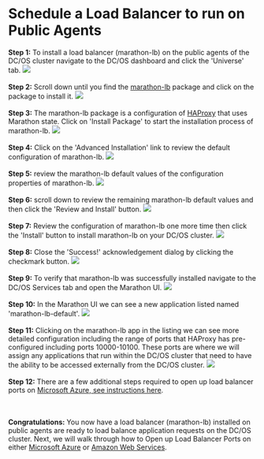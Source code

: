# Schedule a Load Balancer to run on Public Agents

<b>Step 1:</b> To install a load balancer (marathon-lb) on the public agents of the DC/OS cluster navigate to the DC/OS dashboard and click the 'Universe' tab.
<img src="../images/05-marathon-lb-setup/marathon-lb-01.png"/><br>
<br><b>Step 2:</b> Scroll down until you find the <a href="https://github.com/mesosphere/marathon-lb">marathon-lb</a> package and click on the package to install it.
<img src="../images/05-marathon-lb-setup/marathon-lb-02.png"/><br>
<br><b>Step 3:</b> The marathon-lb package is a configuration of <a href="http://www.haproxy.org/">HAProxy</a> that uses Marathon state.  Click on 'Install Package' to start the installation process of marathon-lb.
<img src="../images/05-marathon-lb-setup/marathon-lb-03.png"/><br>
<br><b>Step 4:</b> Click on the 'Advanced Installation' link to review the default configuration of marathon-lb.
<img src="../images/05-marathon-lb-setup/marathon-lb-04.png"/><br>
<br><b>Step 5:</b> review the marathon-lb default values of the configuration properties of marathon-lb.
<img src="../images/05-marathon-lb-setup/marathon-lb-05.png"/><br>
<br><b>Step 6:</b> scroll down to review the remaining marathon-lb default values and then click the 'Review and Install' button.
<img src="../images/05-marathon-lb-setup/marathon-lb-06.png"/><br>
<br><b>Step 7:</b> Review the configuration of marathon-lb one more time then click the 'Install' button to install marathon-lb on your DC/OS cluster.
<img src="../images/05-marathon-lb-setup/marathon-lb-07.png"/><br>
<br><b>Step 8:</b> Close the 'Success!' acknowledgement dialog by clicking the checkmark button.
<img src="../images/05-marathon-lb-setup/marathon-lb-08.png"/><br>
<br><b>Step 9:</b> To verify that marathon-lb was successfully installed navigate to the DC/OS Services tab and open the Marathon UI.
<img src="../images/05-marathon-lb-setup/marathon-lb-09.png"/><br>
<br><b>Step 10:</b> In the Marathon UI we can see a new application listed named 'marathon-lb-default'.
<img src="../images/05-marathon-lb-setup/marathon-lb-10.png"/><br>
<br><b>Step 11:</b> Clicking on the marathon-lb app in the listing we can see more detailed configuration including the range of ports that HAProxy has pre-configured including ports 10000-10100.  These ports are where we will assign any applications that run within the DC/OS cluster that need to have the ability to be accessed externally from the DC/OS cluster.
<img src="../images/05-marathon-lb-setup/marathon-lb-11.png"/><br>
<br><b>Step 12:</b> There are a few additional steps required to open up load balancer ports on <a href="docs/ports-setup.md">Microsoft Azure, see instructions here</a>.

<br><br><b>Congratulations:</b> You now have a load balancer (marathon-lb) installed on public agents are ready to load balance application requests on the DC/OS cluster.  Next, we will walk through how to Open up Load Balancer Ports on either <a href="../docs/ports-setup.md">Microsoft Azure</a> or <a href="../docs/ports-amazon-setup.md">Amazon Web Services</a>.



